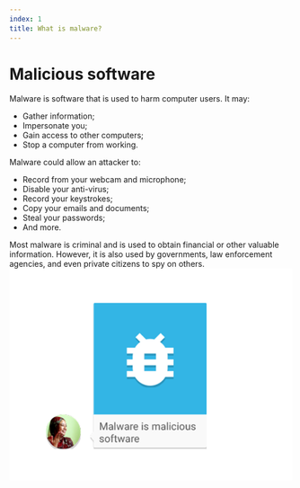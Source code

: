 ```yaml
---
index: 1
title: What is malware?
---
```

# Malicious software 

Malware is software that is used to harm computer users. It may: 

* Gather information;
* Impersonate you; 
* Gain access to other computers; 
* Stop a computer from working. 

Malware could allow an attacker to:

* Record from your webcam and microphone;
* Disable your anti-virus; 
* Record your keystrokes; 
* Copy your emails and documents; 
* Steal your passwords; 
* And more. 

Most malware is criminal and is used to obtain financial or other valuable information. However, it is also used by governments, law enforcement agencies, and even private citizens to spy on others.
![image](malware1.png)